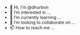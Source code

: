 - 👋 Hi, I’m @dhurbon
- 👀 I’m interested in ...
- 🌱 I’m currently learning ...
- 💞️ I’m looking to collaborate on ...
- 📫 How to reach me ...

<!---
dhurbon/dhurbon is a ✨ special ✨ repository because its `README.md` (this file) appears on your GitHub profile.
You can click the Preview link to take a look at your changes.
--->
